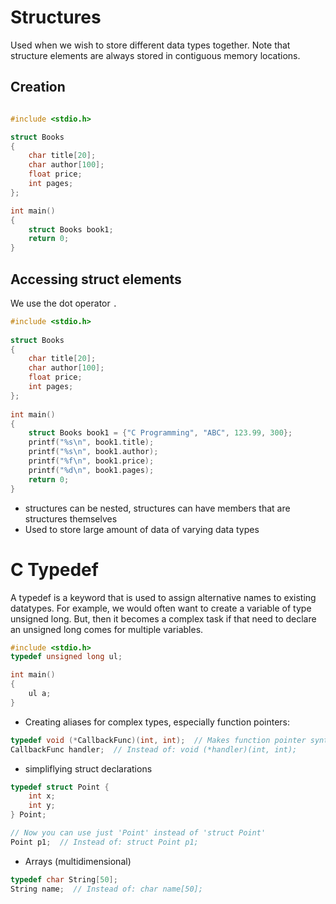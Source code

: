 # Structures

Used when we wish to store different data types together. Note that structure elements are always stored in contiguous memory locations.

## Creation

```c

#include <stdio.h>

struct Books
{
    char title[20];
    char author[100];
    float price;
    int pages;
};

int main()
{
    struct Books book1;
    return 0;
}
```

## Accessing struct elements

We use the dot operator `.`

```c
#include <stdio.h>
 
struct Books
{
    char title[20];
    char author[100];
    float price;
    int pages;
};
 
int main()
{
    struct Books book1 = {"C Programming", "ABC", 123.99, 300};
    printf("%s\n", book1.title);
    printf("%s\n", book1.author);
    printf("%f\n", book1.price);
    printf("%d\n", book1.pages);
    return 0;
}
```

- structures can be nested, structures can have members that are structures themselves
- Used to store large amount of data of varying data types

# C Typedef

A typedef is a keyword that is used to assign alternative names to existing datatypes. For example, we would often want to create a variable of type unsigned long. But, then it becomes a complex task if that need to declare an unsigned long comes for multiple variables.

```c
#include <stdio.h>
typedef unsigned long ul;

int main()
{
    ul a;
}
```

- Creating aliases for complex types, especially function pointers:

```c
typedef void (*CallbackFunc)(int, int);  // Makes function pointer syntax clearer
CallbackFunc handler;  // Instead of: void (*handler)(int, int);
```

- simpliflying struct declarations

```c
typedef struct Point {
    int x;
    int y;
} Point;

// Now you can use just 'Point' instead of 'struct Point'
Point p1;  // Instead of: struct Point p1;
```


- Arrays (multidimensional)
```c
typedef char String[50];
String name;  // Instead of: char name[50];
```

